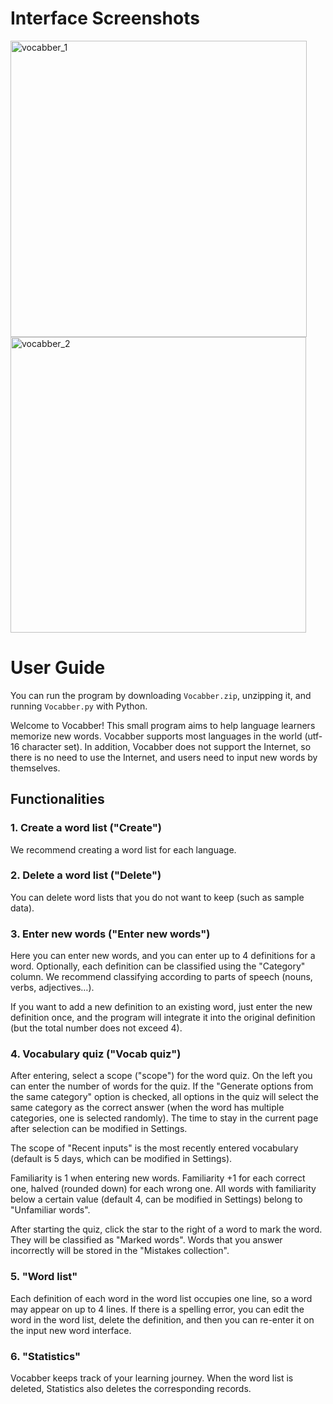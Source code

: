 # Interface Screenshots

<img width="474" alt="vocabber_1" src="https://user-images.githubusercontent.com/67496158/157855860-ef7b59b9-c714-4f52-be56-f98a60ebd643.png">
<img width="473" alt="vocabber_2" src="https://user-images.githubusercontent.com/67496158/157855879-3508e9e6-09a1-47c7-a654-0a1df921c35b.png">


# User Guide

You can run the program by downloading `Vocabber.zip`, unzipping it, and running `Vocabber.py` with Python.

Welcome to Vocabber! This small program aims to help language learners memorize new words. Vocabber supports most languages in the world (utf-16 character set). In addition, Vocabber does not support the Internet, so there is no need to use the Internet, and users need to input new words by themselves.

## Functionalities

### 1. Create a word list ("Create")

We recommend creating a word list for each language.

### 2. Delete a word list ("Delete")

You can delete word lists that you do not want to keep (such as sample data).

### 3. Enter new words ("Enter new words")

Here you can enter new words, and you can enter up to 4 definitions for a word. Optionally, each definition can be classified using the "Category" column. We recommend classifying according to parts of speech (nouns, verbs, adjectives…).

If you want to add a new definition to an existing word, just enter the new definition once, and the program will integrate it into the original definition (but the total number does not exceed 4).

### 4. Vocabulary quiz ("Vocab quiz")

After entering, select a scope ("scope") for the word quiz. On the left you can enter the number of words for the quiz. If the "Generate options from the same category" option is checked, all options in the quiz will select the same category as the correct answer (when the word has multiple categories, one is selected randomly). The time to stay in the current page after selection can be modified in Settings.

The scope of "Recent inputs" is the most recently entered vocabulary (default is 5 days, which can be modified in Settings).

Familiarity is 1 when entering new words. Familiarity +1 for each correct one, halved (rounded down) for each wrong one. All words with familiarity below a certain value (default 4, can be modified in Settings) belong to "Unfamiliar words".

After starting the quiz, click the star to the right of a word to mark the word. They will be classified as "Marked words".
Words that you answer incorrectly will be stored in the "Mistakes collection".

### 5. "Word list"

Each definition of each word in the word list occupies one line, so a word may appear on up to 4 lines.
If there is a spelling error, you can edit the word in the word list, delete the definition, and then you can re-enter it on the input new word interface.

### 6. "Statistics"

Vocabber keeps track of your learning journey. When the word list is deleted, Statistics also deletes the corresponding records.
